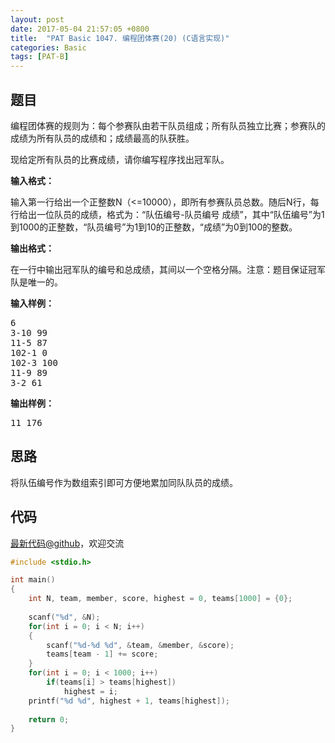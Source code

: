 ```yaml
---
layout: post
date: 2017-05-04 21:57:05 +0800
title:  "PAT Basic 1047. 编程团体赛(20) (C语言实现)"
categories: Basic
tags: [PAT-B]
---
```


## 题目

<div id="problemContent">
<p>
编程团体赛的规则为：每个参赛队由若干队员组成；所有队员独立比赛；参赛队的成绩为所有队员的成绩和；成绩最高的队获胜。
</p>
<p>
现给定所有队员的比赛成绩，请你编写程序找出冠军队。
</p>
<p><b>
输入格式：
</b></p>
<p>
输入第一行给出一个正整数N（&lt;=10000），即所有参赛队员总数。随后N行，每行给出一位队员的成绩，格式为：“队伍编号-队员编号 成绩”，其中“队伍编号”为1到1000的正整数，“队员编号”为1到10的正整数，“成绩”为0到100的整数。
</p>
<p><b>
输出格式：
</b></p>
<p>
在一行中输出冠军队的编号和总成绩，其间以一个空格分隔。注意：题目保证冠军队是唯一的。
</p>
<b>输入样例：</b><pre>
6
3-10 99
11-5 87
102-1 0
102-3 100
11-9 89
3-2 61
</pre>
<b>输出样例：</b><pre>
11 176
</pre>
</div>

## 思路

将队伍编号作为数组索引即可方便地累加同队队员的成绩。

## 代码

[最新代码@github](https://github.com/OliverLew/PAT/blob/master/PATBasic/1047.c)，欢迎交流
```c
#include <stdio.h>

int main()
{
    int N, team, member, score, highest = 0, teams[1000] = {0};
    
    scanf("%d", &N);
    for(int i = 0; i < N; i++)
    {
        scanf("%d-%d %d", &team, &member, &score);
        teams[team - 1] += score;
    }
    for(int i = 0; i < 1000; i++)
        if(teams[i] > teams[highest])
            highest = i;
    printf("%d %d", highest + 1, teams[highest]);
    
    return 0;
}

```